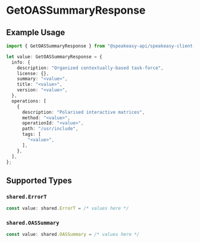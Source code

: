 # GetOASSummaryResponse

## Example Usage

```typescript
import { GetOASSummaryResponse } from "@speakeasy-api/speakeasy-client-sdk-typescript/sdk/models/operations";

let value: GetOASSummaryResponse = {
  info: {
    description: "Organized contextually-based task-force",
    license: {},
    summary: "<value>",
    title: "<value>",
    version: "<value>",
  },
  operations: [
    {
      description: "Polarised interactive matrices",
      method: "<value>",
      operationId: "<value>",
      path: "/usr/include",
      tags: [
        "<value>",
      ],
    },
  ],
};
```

## Supported Types

### `shared.ErrorT`

```typescript
const value: shared.ErrorT = /* values here */
```

### `shared.OASSummary`

```typescript
const value: shared.OASSummary = /* values here */
```


